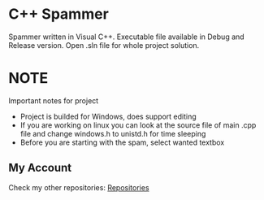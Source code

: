 # C++ Spammer
Spammer written in Visual C++. Executable file available in Debug and Release version. Open .sln file for whole project solution.
# NOTE
Important notes for project
* Project is builded for Windows, does support editing
* If you are working on linux you can look at the source file of main .cpp file and change windows.h to unistd.h for time sleeping
* Before you are starting with the spam, select wanted textbox
## My Account
Check my other repositories: [Repositories](https://github.com/crypto-plus-plus?tab=repositories)
